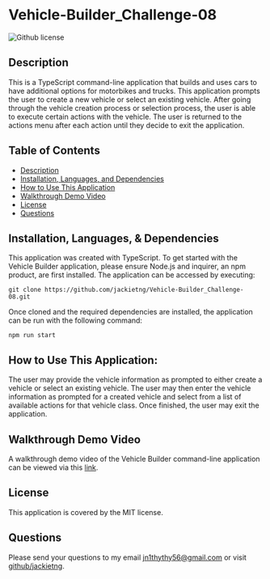 # Vehicle-Builder_Challenge-08

![Github license](https://img.shields.io/badge/license-MIT-blue.svg)

## Description
This is a TypeScript command-line application that builds and uses cars to have additional options for motorbikes and trucks. This application prompts the user to create a new vehicle or select an existing vehicle. After going through the vehicle creation process or selection process, the user is able to execute certain actions with the vehicle. The user is returned to the actions menu after each action until they decide to exit the application. 

## Table of Contents
* [Description](#description)
* [Installation, Languages, and Dependencies](#installation-languages-and-dependencies)
* [How to Use This Application](#how-to-use-this-application)
* [Walkthrough Demo Video](#walkthrough-demo-video)
* [License](#license)
* [Questions](#questions)

## Installation, Languages, & Dependencies
This application was created with TypeScript. To get started with the Vehicle Builder application, please ensure Node.js and inquirer, an npm product, are first installed.  The application can be accessed by executing: 
``` 
git clone https://github.com/jackietng/Vehicle-Builder_Challenge-08.git
```
Once cloned and the required dependencies are installed, the application can be run with the following command: 
```
npm run start
```

## How to Use This Application:
The user may provide the vehicle information as prompted to either create a vehicle or select an existing vehicle. The user may then enter the vehicle information as prompted for a created vehicle and select from a list of available actions for that vehicle class. Once finished, the user may exit the application.

## Walkthrough Demo Video
A walkthrough demo video of the Vehicle Builder command-line application can be viewed via this [link](https://drive.google.com/file/d/1D_KbNC8m1RBknjjRDkZN8_FEIW_OIK6-/view).

## License
This application is covered by the MIT license.

## Questions
Please send your questions to my email [jn1thythy56@gmail.com](mailto:jn1thythy56@gmail.com?subject=[GitHub]%20Dev%20Connect) or visit [github/jackietng](https://github.com/jackietng).
